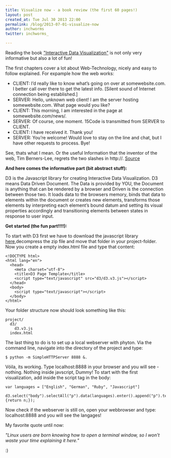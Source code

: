 ```yaml
---
title: Visualize now - a book review (the first 60 pages!)
layout: post
created_at: Tue Jul 30 2013 22:00
permalink: /blog/2013-07-01-visualize-now
author: inchworms
twitter: inchworms_

---
```


Reading the book ["Interactive Data Visualization"](http://chimera.labs.oreilly.com/books/1230000000345) is not only very informative but also a lot of fun!

The first chapters cover a lot about Web-Technology, nicely and easy to follow explained. For expample how the web works:

* CLIENT: I’d really like to know what’s going on over at somewebsite.com. I better call over
there to get the latest info. [Silent sound of Internet connection being established.]
* SERVER: Hello, unknown web client! I am the server hosting somewebsite.com. What
page would you like?
* CLIENT: This morning, I am interested in the page at somewebsite.com/news/.
* SERVER: Of course, one moment.
15Code is transmitted from SERVER to CLIENT.
* CLIENT: I have received it. Thank you!
* SERVER: You’re welcome! Would love to stay on the line and chat, but I have other
requests to process. Bye!

See, thats what I mean. Or the useful Information that the inventor of the web, Tim Berners-Lee, regrets the two slashes in http://. [Source](http://bits.blogs.nytimes.com/2009/10/12/the-webs-inventor-regrets-one-small-thing/?_r=1)

**And here comes the informative part (bit abstract stuff):**

D3 is the Javascript library for creating Interactive Data Visualization. D3 means Data Driven Document. The Data is provided by YOU, the Document is anything that can be rendered by a browser and Driven is the connection between those two. It loads data to the browsers memory, binds that data to elements within the document or creates new elements, transforms those elements by interpreting each element’s bound datum and setting its visual properties accordingly and transitioning elements between states in response to user input.

**Get started (the fun part!!!!):**

To start with D3 first we have to download the javascript library [here](d3js.org/d3.v3.zip),decompress the zip file and move that folder in your project-folder. Now you create a empty index.html file and type that content: 

    <!DOCTYPE html>
    <html lang="en">
      <head>
        <meta charset="utf-8">
        <title>D3 Page Template</title>
        <script type="text/javascript" src="d3/d3.v3.js"></script>
      </head>
      <body>
        <script type="text/javascript"></script>
      </body>
    </html>

Your folder structure now should look something like this:

    project/
      d3/
        d3.v3.js
      index.html

The last thing to do is to set up a local webserver with phyton. Via the command line, navigate into the directory of the project and type:

    $ python -m SimpleHTTPServer 8888 &.

Vóila, its working. Type localhost:8888 in your browser and you will see - nothing. Nothing inside javscript, Dummy! To start with the first visualization, add inside the script tag in the body:

    var languages = ["English", "German", "Ruby", "Javascript"]

    d3.select("body").selectAll("p").data(languages).enter().append("p").text(function(n){return n;});

Now check if the webserver is still on, open your webbrowser and type: localhost:8888 and you will see the langages!


My favorite quote until now:

*"Linux users are born knowing how to open a terminal window, so I won’t waste your time explaining it here."*

:)



